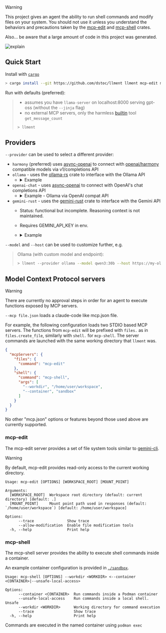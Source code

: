 > [!WARNING]  
> This project gives an agent the ability to run shell commands and modify files on your system.
> You should not use it unless you understand the behaviors and precautions taken by the [mcp-edit](./crates/mcp-edit) and [mcp-shell](./crates/mcp-shell) crates.
>
> Also... be aware that a large amount of code in this project was generated.

![explain](https://github.com/user-attachments/assets/c58bd392-a674-4433-a15f-11791cd5ba4e)

## Quick Start
Install with [`cargo`](https://doc.rust-lang.org/cargo/getting-started/installation.html)
```sh
> cargo install --git https://github.com/dstoc/llment llment mcp-edit mcp-shell
```
Run with defaults (preferred):
> * assumes you have `llama-server` on localhost:8000 serving gpt-oss (without the `--jinja` flag)
> * no external MCP servers, only the harmless [builtin](crates/llment/src/builtins.rs) tool `get_message_count`
> ```sh
> > llment
> ```

## Providers
`--provider` can be used to select a different provider:
* `harmony` (preferred) uses [async-openai](https://crates.io/crates/async-openai) to connect with [openai/harmony](https://github.com/openai/harmony) compatible models via v1/completions API
* `ollama` - uses the [ollama-rs](https://crates.io/crates/ollama-rs) crate to interface with the Ollama API
  * <details>
      <summary>Example</summary>
     
      ```sh
      > llment --host http://localhost:11434 --provider ollama --model qwen3:latest
      ```
    </details>
* `openai-chat` - uses [async-openai](https://crates.io/crates/async-openai) to connect with OpenAI's chat completions API
  * <details>
      <summary>Example - Ollama via OpenAI compat API</summary>
     
      ```sh
      > llment --host http://localhost:11434 --provider openai-chat --model qwen3:latest
      ```
    </details>
* `gemini-rust` - uses the [gemini-rust](https://crates.io/crates/gemini-rust) crate to interface with the Gemini API
  * Status: functional but incomplete. Reasoning context is not maintained.
  * Requires GEMINI_API_KEY in env.
  * <details>
      <summary>Example</summary>
     
      ```sh
      > GEMINI_API_KEY=... llment --provider gemini-rust --model gemini-2.5-flash
      ```
    </details>
 
`--model` and `--host` can be used to customize further, e.g.

> Ollama (with custom model and endpoint):
> ```sh
> > llment --provider ollama --model qwen3:30b --host https://my-ollama.tailc.ts.net:11434
> ```

## Model Context Protocol servers
> [!WARNING]
> There are currently no approval steps in order for an agent to execute functions exposed by MCP servers.

`--mcp file.json` loads a claude-code like mcp.json file.

For example, the following configuration loads two STDIO based MCP servers.
The functions from `mcp-edit` will be prefixed with `files.` as in `files.create_file`, similarly with `shell.` for `mcp-shell`.
The server commands are launched with the same working directory that `llment` was.

```json
{
  "mcpServers": {
    "files": {
      "command": "mcp-edit"
    },
    "shell": {
      "command": "mcp-shell",
      "args": [
        "--workdir", "/home/user/workspace",
        "--container", "sandbox"
      ]
    }
  }
}
```

No other "mcp.json" options or features beyond those used above are currently supported. 

### mcp-edit
The mcp-edit server provides a set of file system tools similar to [gemini-cli](https://github.com/google-gemini/gemini-cli/blob/main/docs/tools/file-system.md).

> [!WARNING]
> By default, mcp-edit provides read-only access to the current working directory.

```
Usage: mcp-edit [OPTIONS] [WORKSPACE_ROOT] [MOUNT_POINT]

Arguments:
  [WORKSPACE_ROOT]  Workspace root directory (default: current directory) [default: .]
  [MOUNT_POINT]     Mount point path used in responses (default: `/home/user/workspace`) [default: /home/user/workspace]

Options:
      --trace               Show trace
      --allow-modification  Enable file modification tools
  -h, --help                Print help
```

### mcp-shell
The mcp-shell server provides the ability to execute shell commands inside a container.

An example container configuration is provided in [`./sandbox`](./sandbox).

```
Usage: mcp-shell [OPTIONS] --workdir <WORKDIR> <--container <CONTAINER>|--unsafe-local-access>

Options:
      --container <CONTAINER>  Run commands inside a Podman container
      --unsafe-local-access    Run commands inside a local shell. Unsafe
      --workdir <WORKDIR>      Working directory for command execution
      --trace                  Show trace
  -h, --help                   Print help
```

Commands are executed in the named container using `podman exec`
